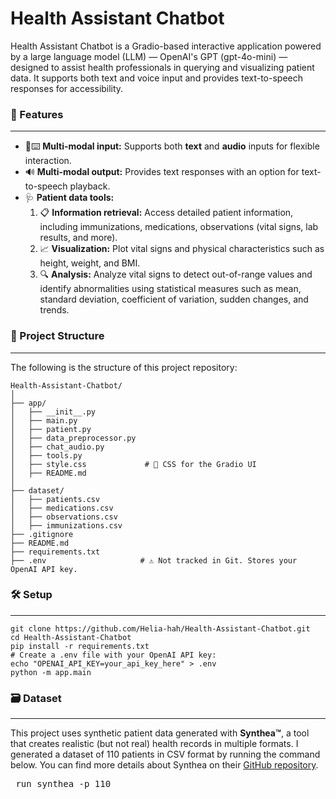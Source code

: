 # Health Assistant Chatbot
Health Assistant Chatbot is a Gradio-based interactive application powered by a large language model (LLM) — OpenAI's GPT (gpt-4o-mini) — designed to assist health professionals in querying and visualizing patient data. It supports both text and voice input and provides text-to-speech responses for accessibility.

### 🚀 Features 
---
- 🎤⌨️ **Multi-modal input:** Supports both **text** and **audio** inputs for flexible interaction.
- 🔊 **Multi-modal output:** Provides text responses with an option for text-to-speech playback.
- 🩺 **Patient data tools:**
  1. 📋 **Information retrieval:** Access detailed patient information, including immunizations, medications, observations (vital signs, lab results, and more).
  2. 📈 **Visualization:** Plot vital signs and physical characteristics such as height, weight, and BMI.
  3. 🔍 **Analysis:** Analyze vital signs to detect out-of-range values and identify abnormalities using statistical measures such as mean, standard deviation, coefficient of variation, sudden changes, and trends.

### 📁 Project Structure
---
The following is the structure of this project repository:
```
Health-Assistant-Chatbot/
│
├── app/
│   ├── __init__.py
│   ├── main.py              
│   ├── patient.py            
│   ├── data_preprocessor.py  
│   ├── chat_audio.py         
│   ├── tools.py              
│   ├── style.css             # 🎯 CSS for the Gradio UI
│   ├── README.md
│
├── dataset/
│   ├── patients.csv
│   ├── medications.csv
│   ├── observations.csv
│   ├── immunizations.csv
├── .gitignore
├── README.md
├── requirements.txt
├── .env                     # ⚠️ Not tracked in Git. Stores your OpenAI API key.
```
### 🛠️ Setup
---
```
git clone https://github.com/Helia-hah/Health-Assistant-Chatbot.git
cd Health-Assistant-Chatbot
pip install -r requirements.txt
# Create a .env file with your OpenAI API key:
echo "OPENAI_API_KEY=your_api_key_here" > .env
python -m app.main
```

### 🗃️ Dataset
---
This project uses synthetic patient data generated with **Synthea™**, a tool that creates realistic (but not real) health records in multiple formats. I generated a dataset of 110 patients in CSV format by running the command below. You can find more details about Synthea on their [GitHub repository](https://github.com/synthetichealth/synthea).
<pre> run_synthea -p 110 </pre>
